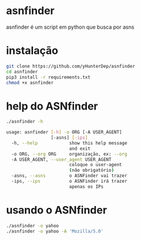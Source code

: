 # asnfinder
asnfinder é um script em python que busca por asns

# instalação
```sh
git clone https://github.com/yHunterDep/asnfinder
cd asnfinder
pip3 install -r requirements.txt
chmod +x asnfinder
```
# help do ASNfinder
```sh
./asnfinder -h

usage: asnfinder [-h] -o ORG [-A USER_AGENT]
                 [-asns] [-ips]                                                                     options:
  -h, --help            show this help message
                        and exit
  -o ORG, --org ORG     organização, ex: --org                            yahoo
  -A USER_AGENT, --user_agent USER_AGENT
                        coloque o user-agent
                        (não obrigatório)
  -asns, --asns         o ASNFinder vai trazer                            apenas os ASNS
  -ips, --ips           o ASNFinder irá trazer
                        apenas os IPs
```

# usando o ASNfinder
```sh
./asnfinder -o yahoo
./asnfinder -o yahoo -A 'Mozilla/5.0'
```
